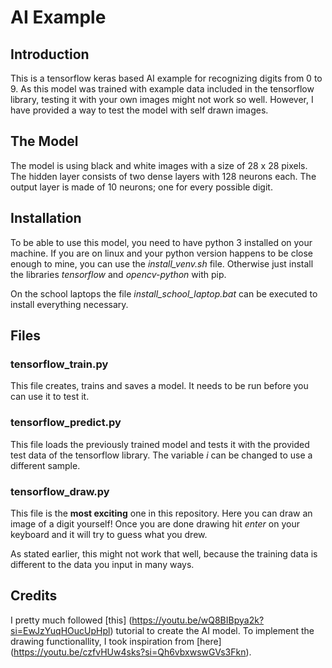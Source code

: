 # AI Example

## Introduction

This is a tensorflow keras based AI example for recognizing digits from 0 to 9.
As this model was trained with example data included in the tensorflow library, testing it with your own images might not work so well.
However, I have provided a way to test the model with self drawn images.

## The Model

The model is using black and white images with a size of 28 x 28 pixels.
The hidden layer consists of two dense layers with 128 neurons each.
The output layer is made of 10 neurons; one for every possible digit.

## Installation

To be able to use this model, you need to have python 3 installed on your machine.
If you are on linux and your python version happens to be close enough to mine, you can use the *install_venv.sh* file.
Otherwise just install the libraries *tensorflow* and *opencv-python* with pip.

On the school laptops the file *install_school_laptop.bat* can be executed to install everything necessary.

## Files

### tensorflow_train.py

This file creates, trains and saves a model. It needs to be run before you can use it to test it.

### tensorflow_predict.py

This file loads the previously trained model and tests it with the provided test data of the tensorflow library.
The variable *i* can be changed to use a different sample.

### tensorflow_draw.py

This file is the **most exciting** one in this repository.
Here you can draw an image of a digit yourself!
Once you are done drawing hit *enter* on your keyboard and it will try to guess what you drew.

As stated earlier, this might not work that well, because the training data is different to the data you input in many ways.

## Credits

I pretty much followed [this] (https://youtu.be/wQ8BIBpya2k?si=EwJzYuqHOucUpHpl) tutorial to create the AI model.
To implement the drawing functionallity, I took inspiration from [here] (https://youtu.be/czfvHUw4sks?si=Qh6vbxwswGVs3Fkn).